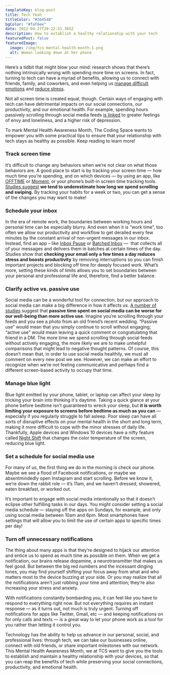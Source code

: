 ```yaml
---
templateKey: blog-post
title: Tech Yeah
titleColor: "#264548"
bgColor: "#faf6ee"
date: 2022-04-27T20:22:51.365Z
description: How to establish a healthy relationship with your tech
featuredPost: false
featuredImage:
  image: /img/tcs-mental-health-month-1.png
  alt: Woman looking down at her phone
---
```

Here’s a tidbit that might blow your mind: research shows that there’s nothing intrinsically wrong with spending more time on screens. In fact, turning to tech can have a myriad of benefits, allowing us to connect with friends, family, and coworkers, and even helping us [manage difficult emotions](https://pursuit.unimelb.edu.au/articles/do-devices-help-us-regulate-our-emotions) and [reduce stress](https://www.sciencedaily.com/releases/2017/07/170725100704.htm).

Not all screen time is created equal, though. Certain ways of engaging with tech can have detrimental impacts on our social connections, our productivity, and our emotional health. For example, spending hours passively scrolling through social media feeds [is linked](https://journals.sagepub.com/doi/full/10.1177/0956797616678438) to greater feelings of envy and loneliness, and a higher risk of depression.

To mark Mental Health Awareness Month, The Coding Space wants to empower you with some practical tips to ensure that your relationship with tech stays as healthy as possible. Keep reading to learn more!

### Track screen time

It’s difficult to change any behaviors when we’re not clear on what those behaviors are. A good place to start is by tracking your screen time — how much time you’re spending, and on which devices — by using an app, like [OFFTIME](https://play.google.com/store/apps/details?id=co.offtime.kit&hl=en) or [Moment](https://www.byrdie.com/moment-app-review-5100952), or your phone’s built-in screen time tracking tools. [Studies suggest](https://journals.plos.org/plosone/article?id=10.1371/journal.pone.0139004) **we tend to underestimate how long we spend scrolling and swiping.** By tracking your habits for a week or two, you can get a sense of the changes you may want to make!

### Schedule your inbox

In the era of remote work, the boundaries between working hours and personal time can be especially blurry. And even when it is “work time”, too often we allow our productivity and workflow to get derailed every few minutes by the constant arrival of non-urgent messages in our inbox. Instead, find an app – like [Inbox Pause](http://inboxpause.com/) or [Batched Inbox](https://try.batchedinbox.com/) —  that collects all of your messages and delivers them in batches at certain times of the day. Studies show that **checking your email only a few times a day reduces stress and boosts productivity** by removing interruptions so you can finish important projects and blocking off time for deeply focused work. What’s more, setting these kinds of limits allows you to set boundaries between your personal and professional life and, therefore, find a better balance.

### Clarify active vs. passive use

Social media can be a wonderful tool for connection, but our approach to social media can make a big difference in how it affects us. [A number of studies](https://psycnet.apa.org/record/2015-08049-001) suggest that **passive time spent on social media can be worse for our well-being than more active use**. Imagine you’re scrolling through your feeds and you see a photo from an old friend’s recent wedding. “Passive use” would mean that you simply continue to scroll without engaging; “active use” would mean leaving a quick comment or congratulating that friend in a DM. The more time we spend scrolling through social feeds without actively engaging, the more likely we are to make unhelpful comparisons that might lead to negative thought patterns. Of course, this doesn’t mean that, in order to use social media healthily, we must all comment on every new post we see. However, we can make an effort to recognize when we’re not feeling communicative and perhaps find a different screen-based activity to occupy that time.

### Manage blue light

Blue light emitted by your phone, tablet, or laptop can affect your sleep by tricking your brain into thinking it's daytime. Taking a quick glance at your phone before bedtime isn’t guaranteed to wreck your sleep, but **it is worth limiting your exposure to screens before bedtime as much as you can** — especially if you regularly struggle to fall asleep. Poor sleep can have all sorts of disruptive effects on your mental health in the short and long term, making it more difficult to cope with the minor stresses of daily life. Thankfully, Apple devices and Windows 10 devices have a nifty feature called [Night Shift](https://www.pcmag.com/how-to/how-to-stop-blue-light-from-disturbing-your-sleep#:~:text=On%20your%20iPhone%20or%20iPad,filtering%20out%20the%20blue%20light.) that changes the color temperature of the screen, reducing blue light.

### Set a schedule for social media use

For many of us, the first thing we do in the morning is check our phone. Maybe we see a flood of Facebook notifications, or maybe we absentmindedly open Instagram and start scrolling. Before we know it, we’re down the rabbit role — it’s 11am, and we haven’t dressed, showered, eaten breakfast, or worked out.

It’s important to engage with social media intentionally so that it doesn’t eclipse other fulfilling tasks in our days. You might consider setting a social media schedule — staying off the apps on Sundays, for example, and only using social media between 10am and 6pm. Most smartphones have settings that will allow you to limit the use of certain apps to specific times per day!

### Turn off unnecessary notifications

The thing about many apps is that they’re designed to hijack our attention and entice us to spend as much time as possible on them. When we get a notification, our brains release dopamine, a neurotransmitter that makes us feel good. But between the big red numbers and the incessant dinging tones, you may find yourself shifting your focus away from what and who matters most to the device buzzing at your side. Or you may realize that all the notifications aren’t just robbing your time and attention; they’re also increasing your stress and anxiety.

With notifications constantly bombarding you, it can feel like you have to respond to everything right now. But not everything requires an instant response — as it turns out, not much is truly urgent. Turning off notifications for apps like Twitter, Gmail, etc — and keeping notifications on for only calls and texts — is a great way to let your phone work as a tool for you rather than letting it control you.

Technology has the ability to help us advance in our personal, social, and professional lives: through tech, we can take our businesses online, connect with old friends, or share important milestones with our network. This Mental Health Awareness Month, we at TCS want to give you the tools to establish and maintain a healthy relationship with your devices, so that you can reap the benefits of tech while preserving your social connections, productivity, and emotional health.